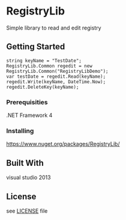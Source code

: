 # RegistryLib

Simple library to read and edit registry


## Getting Started

```
string keyName = "TestDate";
RegistryLib.Common regedit = new RegistryLib.Common("RegistryLibDemo");
var testDate = regedit.Read(keyName);
regedit.Write(keyName, DateTime.Now);
regedit.DeleteKey(keyName);
```


### Prerequisities

.NET Framework 4


### Installing

https://www.nuget.org/packages/RegistryLib/


## Built With

visual studio 2013


## License

see [LICENSE](https://github.com/herbertagosto/RegistryLib/blob/master/LICENSE) file
